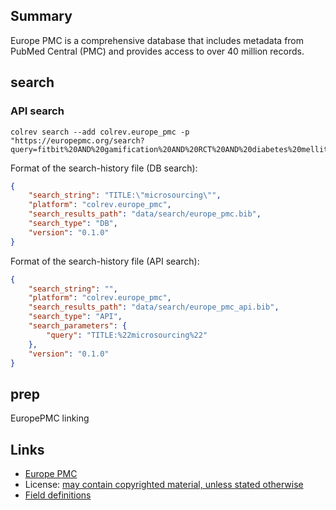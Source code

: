 ## Summary

Europe PMC is a comprehensive database that includes metadata from PubMed Central (PMC) and provides access to over 40 million records.

## search

### API search

```
colrev search --add colrev.europe_pmc -p "https://europepmc.org/search?query=fitbit%20AND%20gamification%20AND%20RCT%20AND%20diabetes%20mellitus"
```
Format of the search-history file (DB search):

```json
{
    "search_string": "TITLE:\"microsourcing\"",
    "platform": "colrev.europe_pmc",
    "search_results_path": "data/search/europe_pmc.bib",
    "search_type": "DB",
    "version": "0.1.0"
}
```

Format of the search-history file (API search):

```json
{
    "search_string": "",
    "platform": "colrev.europe_pmc",
    "search_results_path": "data/search/europe_pmc_api.bib",
    "search_type": "API",
    "search_parameters": {
        "query": "TITLE:%22microsourcing%22"
    },
    "version": "0.1.0"
}
```

## prep

EuropePMC linking

## Links

- [Europe PMC](https://europepmc.org/)
- License: [may contain copyrighted material, unless stated otherwise](https://europepmc.org/Copyright)
- [Field definitions](https://europepmc.org/docs/EBI_Europe_PMC_Web_Service_Reference.pdf)
